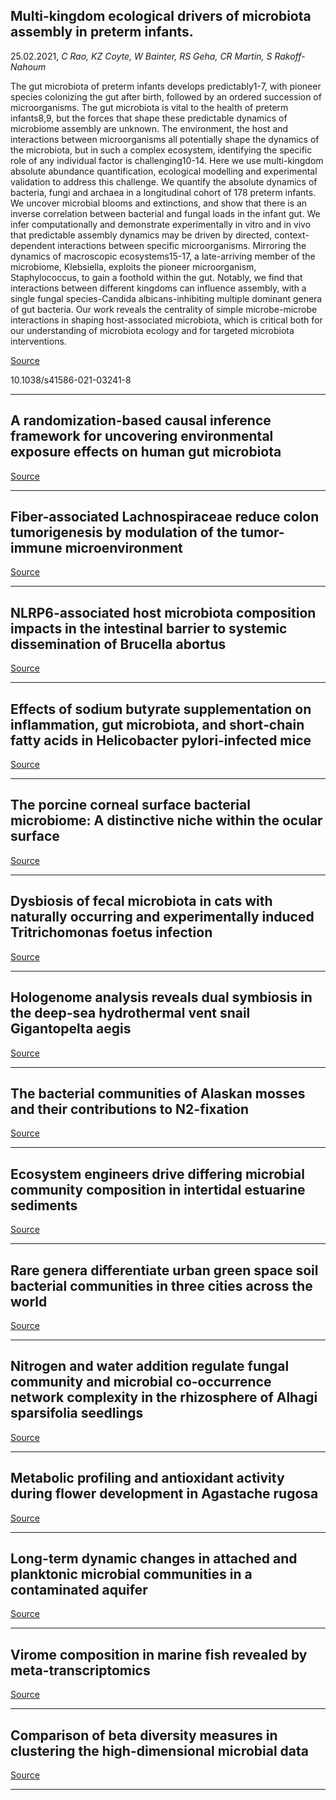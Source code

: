 ## Multi-kingdom ecological drivers of microbiota assembly in preterm infants.
 25.02.2021, _C Rao, KZ Coyte, W Bainter, RS Geha, CR Martin, S Rakoff-Nahoum_


The gut microbiota of preterm infants develops predictably1-7, with pioneer species colonizing the gut after birth, followed by an ordered succession of microorganisms. The gut microbiota is vital to the health of preterm infants8,9, but the forces that shape these predictable dynamics of microbiome assembly are unknown. The environment, the host and interactions between microorganisms all potentially shape the dynamics of the microbiota, but in such a complex ecosystem, identifying the specific role of any individual factor is challenging10-14. Here we use multi-kingdom absolute abundance quantification, ecological modelling and experimental validation to address this challenge. We quantify the absolute dynamics of bacteria, fungi and archaea in a longitudinal cohort of 178 preterm infants. We uncover microbial blooms and extinctions, and show that there is an inverse correlation between bacterial and fungal loads in the infant gut. We infer computationally and demonstrate experimentally in vitro and in vivo that predictable assembly dynamics may be driven by directed, context-dependent interactions between specific microorganisms. Mirroring the dynamics of macroscopic ecosystems15-17, a late-arriving member of the microbiome, Klebsiella, exploits the pioneer microorganism, Staphylococcus, to gain a foothold within the gut. Notably, we find that interactions between different kingdoms can influence assembly, with a single fungal species-Candida albicans-inhibiting multiple dominant genera of gut bacteria. Our work reveals the centrality of simple microbe-microbe interactions in shaping host-associated microbiota, which is critical both for our understanding of microbiota ecology and for targeted microbiota interventions.

[Source](https://www.nature.com/articles/s41586-021-03241-8)

10.1038/s41586-021-03241-8

---

## A randomization-based causal inference framework for uncovering environmental exposure effects on human gut microbiota

[Source](https://www.biorxiv.org/content/10.1101/2021.02.24.432662v1.abstract)

---

## Fiber-associated Lachnospiraceae reduce colon tumorigenesis by modulation of the tumor-immune microenvironment

[Source](https://www.biorxiv.org/content/10.1101/2021.02.24.432654v1.abstract)

---

## NLRP6-associated host microbiota composition impacts in the intestinal barrier to systemic dissemination of Brucella abortus

[Source](https://journals.plos.org/plosntds/article?id=10.1371/journal.pntd.0009171)

---

## Effects of sodium butyrate supplementation on inflammation, gut microbiota, and short‐chain fatty acids in Helicobacter pylori‐infected mice

[Source](https://onlinelibrary.wiley.com/doi/full/10.1111/hel.12785)

---

## The porcine corneal surface bacterial microbiome: A distinctive niche within the ocular surface

[Source](https://journals.plos.org/plosone/article?id=10.1371/journal.pone.0247392)

---

## Dysbiosis of fecal microbiota in cats with naturally occurring and experimentally induced Tritrichomonas foetus infection

[Source](https://journals.plos.org/plosone/article?id=10.1371/journal.pone.0246957)

---

## Hologenome analysis reveals dual symbiosis in the deep-sea hydrothermal vent snail Gigantopelta aegis

[Source](https://www.nature.com/articles/s41467-021-21450-7)

---

## The bacterial communities of Alaskan mosses and their contributions to N2-fixation

[Source](https://microbiomejournal.biomedcentral.com/articles/10.1186/s40168-021-01001-4)

---

## Ecosystem engineers drive differing microbial community composition in intertidal estuarine sediments

[Source](https://journals.plos.org/plosone/article?id=10.1371/journal.pone.0240952)

---

## Rare genera differentiate urban green space soil bacterial communities in three cities across the world

[Source](https://www.biorxiv.org/content/10.1101/2021.02.21.432167v1)

---

## Nitrogen and water addition regulate fungal community and microbial co-occurrence network complexity in the rhizosphere of Alhagi sparsifolia seedlings

[Source](https://www.sciencedirect.com/science/article/abs/pii/S0929139321000615)

---

## Metabolic profiling and antioxidant activity during flower development in Agastache rugosa

[Source](https://link.springer.com/article/10.1007/s12298-021-00945-z)

---

## Long-term dynamic changes in attached and planktonic microbial communities in a contaminated aquifer

[Source](https://www.sciencedirect.com/science/article/abs/pii/S0269749121003456)

---

## Virome composition in marine fish revealed by meta-transcriptomics

[Source](https://academic.oup.com/ve/article/7/1/veab005/6128534)

---

## Comparison of beta diversity measures in clustering the high-dimensional microbial data

[Source](https://journals.plos.org/plosone/article?id=10.1371/journal.pone.0246893)

---

